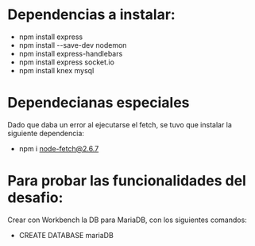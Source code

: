 # Dependencias a instalar:
- npm install express
- npm install --save-dev nodemon
- npm install express-handlebars
- npm install express socket.io
- npm install knex mysql 

# Dependecianas especiales
Dado que daba un error al ejecutarse el fetch, se tuvo que instalar la siguiente dependencia:
- npm i node-fetch@2.6.7

# Para probar las funcionalidades del desafio:
Crear con Workbench la DB para MariaDB, con los siguientes comandos:
- CREATE DATABASE mariaDB